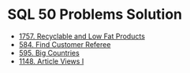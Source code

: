 # SQL 50 Problems Solution

- [1757. Recyclable and Low Fat Products](./1757_Recyclable_and_Low_Fat_Products)
- [584. Find Customer Referee](./584_Find_Customer_Referee)
- [595. Big Countries](./595_Big_Countries)
- [1148. Article Views I](./1148_Article_Views_I)